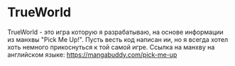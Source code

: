 # TrueWorld
TrueWorld - это игра которую я разрабатываю, на основе информации из манхвы "Pick Me Up!". Пусть весть код написан ии, но я всегда хотел хоть немного прикоснуться к той самой игре. Ссылка на манхву на английском языке: https://mangabuddy.com/pick-me-up
